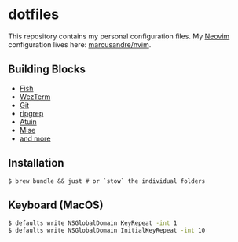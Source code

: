 # dotfiles

This repository contains my personal configuration files. My [Neovim](https://neovim.io/) configuration lives here: [marcusandre/nvim](https://github.com/marcusandre/nvim).

## Building Blocks

- [Fish](https://fishshell.com/)
- [WezTerm](https://wezfurlong.org/wezterm)
- [Git](https://git-scm.com/)
- [ripgrep](https://github.com/BurntSushi/ripgrep)
- [Atuin](https://github.com/atuinsh/atuinb)
- [Mise](https://mise.jdx.dev/)
- [and more](https://github.com/marcusandre/dotfiles/blob/main/Brewfile)

## Installation

```
$ brew bundle && just # or `stow` the individual folders
```

## Keyboard (MacOS)

```sh
$ defaults write NSGlobalDomain KeyRepeat -int 1
$ defaults write NSGlobalDomain InitialKeyRepeat -int 10
```
